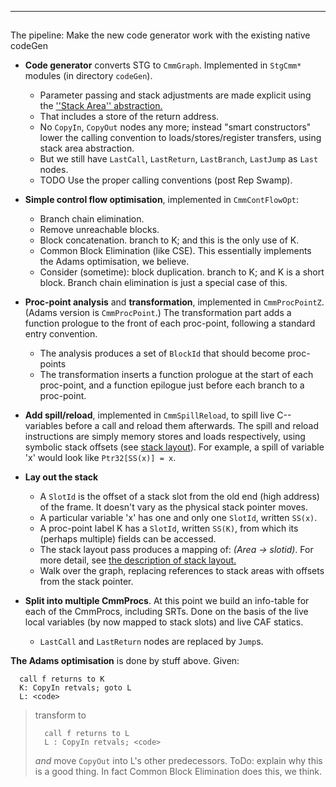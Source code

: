 ---


##
The pipeline: Make the new code generator work with the existing native codeGen


- **Code generator** converts STG to `CmmGraph`.  Implemented in `StgCmm*` modules (in directory `codeGen`). 

  - Parameter passing and stack adjustments are made explicit using the [''Stack Area'' abstraction.](commentary/compiler/stack-areas)
  - That includes a store of the return address.
  - No `CopyIn`, `CopyOut` nodes any more; instead "smart constructors" lower the calling convention to loads/stores/register transfers, using stack area abstraction.
  - But we still have `LastCall`, `LastReturn`, `LastBranch`, `LastJump` as `Last` nodes.
  - TODO Use the proper calling conventions (post Rep Swamp).

- **Simple control flow optimisation**, implemented in `CmmContFlowOpt`:

  - Branch chain elimination.
  - Remove unreachable blocks.
  - Block concatenation.  branch to K; and this is the only use of K.  
  - Common Block Elimination (like CSE). This essentially implements the Adams optimisation, we believe.
  - Consider (sometime): block duplication.  branch to K; and K is a short block.  Branch chain elimination is just a special case of this.

- **Proc-point analysis** and **transformation**, implemented in `CmmProcPointZ`.  (Adams version is `CmmProcPoint`.) The transformation part adds a function prologue to the front of each proc-point, following a standard entry convention.

  - The analysis produces a set of `BlockId` that should become proc-points
  - The transformation inserts a function prologue at the start of each proc-point, and a function epilogue just before each branch to a proc-point.

- **Add spill/reload**, implemented in `CmmSpillReload`, to spill live C-- variables before a call and reload them afterwards.  The spill and reload instructions are simply memory stores and loads respectively, using symbolic stack offsets (see [stack layout](commentary/compiler/stack-areas#laying-out-the-stack)).  For example, a spill of variable 'x' would look like `Ptr32[SS(x)] = x`.

- **Lay out the stack**

  - A `SlotId` is the offset of a stack slot from the old end (high address) of the frame.  It doesn't vary as the physical stack pointer moves.
  - A particular variable 'x' has one and only one `SlotId`, written `SS(x)`.
  - A proc-point label K has a `SlotId`, written `SS(K)`, from which its (perhaps multiple) fields can be accessed.
  - The stack layout pass produces a mapping of: *(Area -\> slotid)*. For more detail, see [the description of stack layout.](commentary/compiler/stack-areas#laying-out-the-stack)
  - Walk over the graph, replacing references to stack areas with offsets from the stack pointer.

- **Split into multiple CmmProcs**.  At this point we build an info-table for each of the CmmProcs, including SRTs.  Done on the basis of the live local variables (by now mapped to stack slots) and live CAF statics.

  - `LastCall` and `LastReturn` nodes are replaced by `Jump`s.


**The Adams optimisation** is done by stuff above.  Given:


```wiki
  call f returns to K
  K: CopyIn retvals; goto L
  L: <code>
```

>
>
> transform to 
>
>
> ```wiki
>   call f returns to L
>   L : CopyIn retvals; <code>
> ```
>
>
> *and* move `CopyOut` into L's other predecessors.  ToDo: explain why this is a good thing.  In fact Common Block Elimination does this, we think.
>
>

